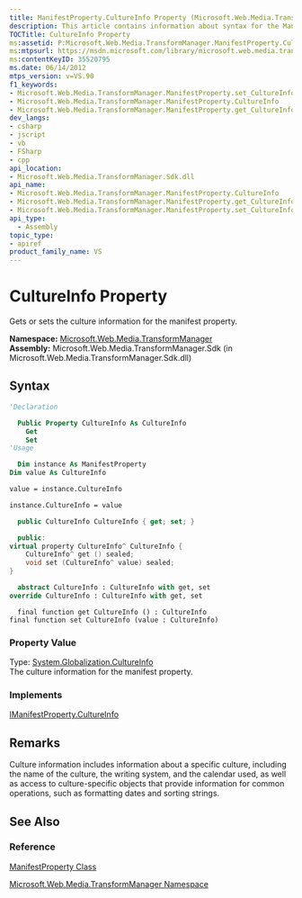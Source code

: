 ```yaml
---
title: ManifestProperty.CultureInfo Property (Microsoft.Web.Media.TransformManager)
description: This article contains information about syntax for the ManifestProperty.CultureInfo property, with links to reference materials.
TOCTitle: CultureInfo Property
ms:assetid: P:Microsoft.Web.Media.TransformManager.ManifestProperty.CultureInfo
ms:mtpsurl: https://msdn.microsoft.com/library/microsoft.web.media.transformmanager.manifestproperty.cultureinfo(v=VS.90)
ms:contentKeyID: 35520795
ms.date: 06/14/2012
mtps_version: v=VS.90
f1_keywords:
- Microsoft.Web.Media.TransformManager.ManifestProperty.set_CultureInfo
- Microsoft.Web.Media.TransformManager.ManifestProperty.CultureInfo
- Microsoft.Web.Media.TransformManager.ManifestProperty.get_CultureInfo
dev_langs:
- csharp
- jscript
- vb
- FSharp
- cpp
api_location:
- Microsoft.Web.Media.TransformManager.Sdk.dll
api_name:
- Microsoft.Web.Media.TransformManager.ManifestProperty.CultureInfo
- Microsoft.Web.Media.TransformManager.ManifestProperty.get_CultureInfo
- Microsoft.Web.Media.TransformManager.ManifestProperty.set_CultureInfo
api_type:
  - Assembly
topic_type:
- apiref
product_family_name: VS
---
```


# CultureInfo Property

Gets or sets the culture information for the manifest property.

**Namespace:**  [Microsoft.Web.Media.TransformManager](microsoft-web-media-transformmanager-namespace.md)  
**Assembly:**  Microsoft.Web.Media.TransformManager.Sdk (in Microsoft.Web.Media.TransformManager.Sdk.dll)

## Syntax

```vb
'Declaration

  Public Property CultureInfo As CultureInfo
    Get
    Set
'Usage

  Dim instance As ManifestProperty
Dim value As CultureInfo

value = instance.CultureInfo

instance.CultureInfo = value
```

```csharp
  public CultureInfo CultureInfo { get; set; }
```

```cpp
  public:
virtual property CultureInfo^ CultureInfo {
    CultureInfo^ get () sealed;
    void set (CultureInfo^ value) sealed;
}
```

``` fsharp
  abstract CultureInfo : CultureInfo with get, set
override CultureInfo : CultureInfo with get, set
```

```jscript
  final function get CultureInfo () : CultureInfo
final function set CultureInfo (value : CultureInfo)
```

### Property Value

Type: [System.Globalization.CultureInfo](https://msdn.microsoft.com/library/kx54z3k7)  
The culture information for the manifest property.  

### Implements

[IManifestProperty.CultureInfo](imanifestproperty-cultureinfo-property-microsoft-web-media-transformmanager.md)  

## Remarks

Culture information includes information about a specific culture, including the name of the culture, the writing system, and the calendar used, as well as access to culture-specific objects that provide information for common operations, such as formatting dates and sorting strings.

## See Also

### Reference

[ManifestProperty Class](manifestproperty-class-microsoft-web-media-transformmanager.md)

[Microsoft.Web.Media.TransformManager Namespace](microsoft-web-media-transformmanager-namespace.md)
